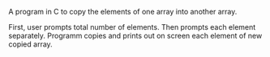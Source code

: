 A program in C to copy the elements of one array into another array.

First, user prompts total number of elements.
Then prompts each element separately. 
Programm copies and prints out on screen each element of new copied array. 
